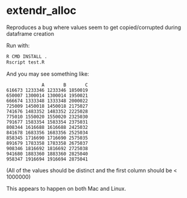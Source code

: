 # extendr_alloc

Reproduces a bug where values seem to get copied/corrupted during dataframe creation

Run with:
```bash
R CMD INSTALL .
Rscript test.R
```

And you may see something like:
```
             A       B       C
616673 1233346 1233346 1850019
650007 1300014 1300014 1950021
666674 1333348 1333348 2000022
725009 1450018 1450018 2175027
741676 1483352 1483352 2225028
775010 1550020 1550020 2325030
791677 1583354 1583354 2375031
808344 1616688 1616688 2425032
841678 1683356 1683356 2525034
858345 1716690 1716690 2575035
891679 1783358 1783358 2675037
908346 1816692 1816692 2725038
941680 1883360 1883360 2825040
958347 1916694 1916694 2875041
```
(All of the values should be distinct and the first column should be < 1000000)

This appears to happen on both Mac and Linux.
